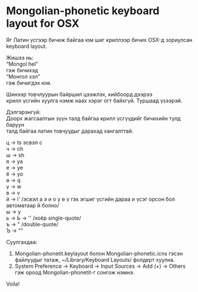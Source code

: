 Mongolian-phonetic keyboard layout for OSX
==========================================

Яг Латин үсгээр бичиж байгаа юм шиг криллээр бичих OSX-д зориулсан
keyboard layout.  

Жишээ нь:  
“Mongol hel”  
гэж бичихэд  
“Монгол хэл”  
гэж бичигдэх юм.  

Шинээр товчлуурын байршил цээжлэх, кийбоoрд дээрээ  
крилл үсгийн хуулга нэмж наах хэрэг огт байхгүй. Туршаад үзээрэй.  

Дэлгэрэнгүй:  
Доорх жагсаалтын зүүн талд байгаа крилл үсгүүдийг бичихийн тулд баруун  
талд байгаа латин товчуудыг дарахад хангалттай.  
  
ц -> ts эсвэл c  
ч -> ch  
ш -> sh  
я -> ya  
е -> ye  
ё -> yo  
ө -> q  
ү -> w  
в -> v  
й -> i' /эсвэл а э и о у ө ү гэх эгшиг үсгийн дараа и үсэг орсон бол автоматаар й болно/     
ы -> y  
ь -> 
Ь -> ''  /хоёр single-quote/   
ъ -> "   /double-quote/   
Ъ -> ""  

Суулгахдаа:   
1) Mongolian-phonetit.keylayout болон Mongolian-phonetic.icns гэсэн файлуудыг татаж, ~/Library/Keyboard Layouts/ фолдерт хуулна.  
2) System Preference -> Keyboard -> Input Sources -> Add (+) -> Others гэж ороод Mongolian-phonetit-г сонгож нэмнэ.   
  
Voila!
